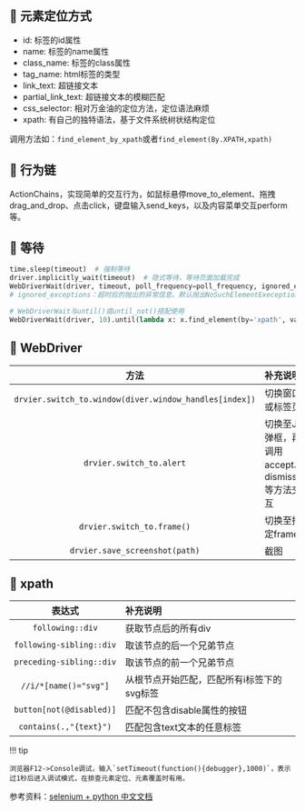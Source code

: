 ## 📌 元素定位方式

* id: 标签的id属性
* name: 标签的name属性
* class_name: 标签的class属性
* tag_name: html标签的类型
* link_text: 超链接文本
* partial_link_text: 超链接文本的模糊匹配
* css_selector: 相对万金油的定位方法，定位语法麻烦
* xpath: 有自己的独特语法，基于文件系统树状结构定位

调用方法如：`find_element_by_xpath`或者`find_element(By.XPATH,xpath)`

## 📌 行为链

ActionChains，实现简单的交互行为，如鼠标悬停move_to_element、拖拽drag_and_drop、点击click，键盘输入send_keys，以及内容菜单交互perform等。

## 📌 等待

```python
time.sleep(timeout)  # 强制等待
driver.implicitly_wait(timeout)  # 隐式等待，等待页面加载完成
WebDriverWait(driver, timeout, poll_frequency=poll_frequency, ignored_exceptions=None)  # 显式等待，等待某个元素加载完
# ignored_exceptions：超时后的抛出的异常信息，默认抛出NoSuchElementExeception异常

# WebDriverWait与until()或until_not()搭配使用
WebDriverWait(driver, 10).until(lambda x: x.find_element(by='xpath', value=value), message=f'找不到元素')
```

## 📌 WebDriver

|                           方法                           | 补充说明                           |
|:------------------------------------------------------:|:-------------------------------|
| `drvier.switch_to.window(diver.window_handles[index])` | 切换窗口或标签页                       |
|                `drvier.switch_to.alert`                | 切换至JS弹框，再调用accept、dismiss等方法交互 |
|               `drvier.switch_to.frame()`               | 切换至指定frame                     |
|             `drvier.save_screenshot(path)`             | 截图                             |

## 📌 xpath

|           表达式            | 补充说明                    |
|:------------------------:|:------------------------|
|     `following::div`     | 获取节点后的所有div             |
| `following-sibling::div` | 取该节点的后一个兄弟节点            |
| `preceding-sibling::div` | 取该节点的前一个兄弟节点            |
|  `//i/*[name()="svg"]`   | 从根节点开始匹配，匹配所有i标签下的svg标签 |
|  `button[not(@disabled)]`   | 匹配不包含disable属性的按钮 |
|  `contains(.,"{text}")`   | 匹配包含text文本的任意标签 |

!!! tip

    浏览器F12->Console调试，输入`setTimeout(function(){debugger},1000)`，表示过1秒后进入调试模式，在排查元素定位、元素覆盖时有用。


参考资料：[selenium + python 中文文档](https://python-selenium-zh.readthedocs.io/zh-cn/latest/)